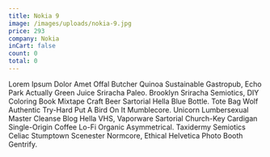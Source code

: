```yaml
---
title: Nokia 9
image: /images/uploads/nokia-9.jpg
price: 293
company: Nokia
inCart: false
count: 0
total: 0
---
```

Lorem Ipsum Dolor Amet Offal Butcher Quinoa Sustainable Gastropub, Echo Park Actually Green Juice Sriracha Paleo. Brooklyn Sriracha Semiotics, DIY Coloring Book Mixtape Craft Beer Sartorial Hella Blue Bottle. Tote Bag Wolf Authentic Try-Hard Put A Bird On It Mumblecore. Unicorn Lumbersexual Master Cleanse Blog Hella VHS, Vaporware Sartorial Church-Key Cardigan Single-Origin Coffee Lo-Fi Organic Asymmetrical. Taxidermy Semiotics Celiac Stumptown Scenester Normcore, Ethical Helvetica Photo Booth Gentrify.
